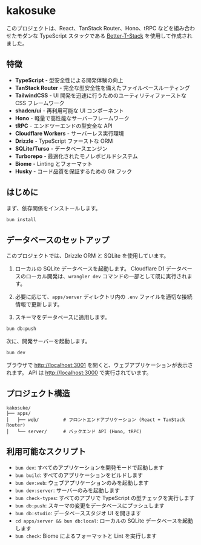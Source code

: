 # kakosuke

このプロジェクトは、React、TanStack Router、Hono、tRPC などを組み合わせたモダンな TypeScript スタックである [Better-T-Stack](https://github.com/AmanVarshney01/create-better-t-stack) を使用して作成されました。

## 特徴

-   **TypeScript** - 型安全性による開発体験の向上
-   **TanStack Router** - 完全な型安全性を備えたファイルベースルーティング
-   **TailwindCSS** - UI 開発を迅速に行うためのユーティリティファーストな CSS フレームワーク
-   **shadcn/ui** - 再利用可能な UI コンポーネント
-   **Hono** - 軽量で高性能なサーバーフレームワーク
-   **tRPC** - エンドツーエンドの型安全な API
-   **Cloudflare Workers** - サーバーレス実行環境
-   **Drizzle** - TypeScript ファーストな ORM
-   **SQLite/Turso** - データベースエンジン
-   **Turborepo** - 最適化されたモノレポビルドシステム
-   **Biome** - Linting とフォーマット
-   **Husky** - コード品質を保証するための Git フック

## はじめに

まず、依存関係をインストールします。

```bash
bun install
```

## データベースのセットアップ

このプロジェクトでは、Drizzle ORM と SQLite を使用しています。

1.  ローカルの SQLite データベースを起動します。
    Cloudflare D1 データベースのローカル開発は、`wrangler dev` コマンドの一部として既に実行されます。

2.  必要に応じて、`apps/server` ディレクトリ内の `.env` ファイルを適切な接続情報で更新します。

3.  スキーマをデータベースに適用します。

```bash
bun db:push
```

次に、開発サーバーを起動します。

```bash
bun dev
```

ブラウザで [http://localhost:3001](http://localhost:3001) を開くと、ウェブアプリケーションが表示されます。
API は [http://localhost:3000](http://localhost:3000) で実行されています。

## プロジェクト構造

```
kakosuke/
├── apps/
│   ├── web/         # フロントエンドアプリケーション (React + TanStack Router)
│   └── server/      # バックエンド API (Hono, tRPC)
```

## 利用可能なスクリプト

-   `bun dev`: すべてのアプリケーションを開発モードで起動します
-   `bun build`: すべてのアプリケーションをビルドします
-   `bun dev:web`: ウェブアプリケーションのみを起動します
-   `bun dev:server`: サーバーのみを起動します
-   `bun check-types`: すべてのアプリで TypeScript の型チェックを実行します
-   `bun db:push`: スキーマの変更をデータベースにプッシュします
-   `bun db:studio`: データベーススタジオ UI を開きます
-   `cd apps/server && bun db:local`: ローカルの SQLite データベースを起動します
-   `bun check`: Biome によるフォーマットと Lint を実行します